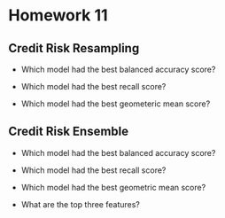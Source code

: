 # Homework 11 


## Credit Risk Resampling 

- Which model had the best balanced accuracy score? 

- Which model had the best recall score? 

- Which model had the best geometeric mean score? 

## Credit Risk Ensemble 

- Which model had the best balanced accuracy score?

- Which model had the best recall score? 

- Which model had the best geometric mean score? 

- What are the top three features? 